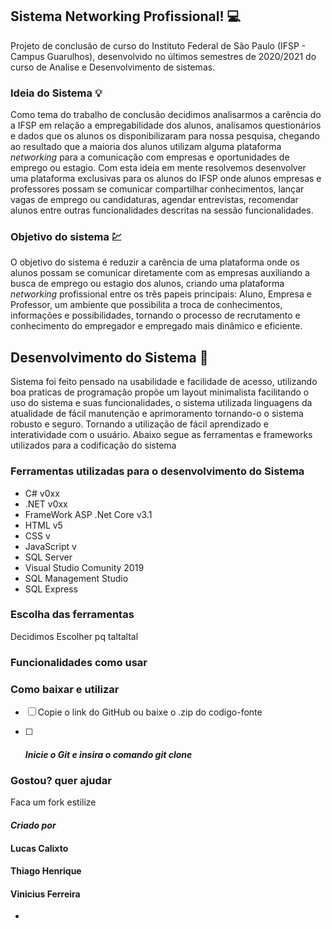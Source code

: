 ## Sistema Networking Profissional! :computer:

Projeto de conclusão de curso do Instituto Federal de São Paulo (IFSP - Campus Guarulhos), desenvolvido no últimos semestres de 2020/2021 do curso de Analise e Desenvolvimento de sistemas.

###  Ideia do Sistema :bulb:
Como tema do trabalho de conclusão decidimos analisarmos a carência do a IFSP em relação a empregabilidade dos alunos, analisamos questionários e dados que os alunos os disponibilizaram para nossa pesquisa, chegando ao resultado que a maioria dos alunos utilizam alguma plataforma *networking* para a comunicação com empresas e oportunidades de emprego ou estagio.
Com esta ideia em mente resolvemos desenvolver uma plataforma exclusivas para os alunos do IFSP onde alunos empresas e professores possam se comunicar compartilhar conhecimentos, lançar vagas de emprego ou candidaturas, agendar entrevistas, recomendar alunos entre outras funcionalidades descritas na sessão funcionalidades.

### Objetivo do sistema :chart:
O objetivo do sistema é reduzir a carência de uma plataforma onde os alunos possam se comunicar diretamente com as empresas auxiliando a busca de emprego ou estagio dos alunos, criando uma plataforma *networking* profissional entre os três papeis principais: Aluno, Empresa e Professor, um ambiente que possibilita a troca de conhecimentos, informações e possibilidades, tornando o processo de recrutamento e conhecimento do empregador e empregado mais dinâmico e eficiente.

## Desenvolvimento do Sistema :pencil: 
Sistema foi feito pensado na usabilidade e facilidade de acesso, utilizando boa praticas de programação propõe um layout minimalista facilitando o uso do sistema e suas funcionalidades, o sistema utilizada linguagens da atualidade de fácil manutenção e aprimoramento tornando-o o sistema robusto e seguro. Tornando a utilização de fácil aprendizado e interatividade com o usuário. Abaixo segue as ferramentas e frameworks utilizados para a codificação do sistema

 ### Ferramentas utilizadas para o desenvolvimento do Sistema


 - C#  v0xx
 - .NET v0xx
 - FrameWork ASP .Net Core  v3.1
 - HTML v5
 - CSS v
 - JavaScript v
 - SQL Server
 - Visual Studio Comunity 2019
 - SQL Management Studio
 - SQL Express

### Escolha das ferramentas
Decidimos Escolher pq taltaltal

### Funcionalidades como usar

### Como baixar e utilizar

- [ ] Copie o link do GitHub ou baixe o .zip do codigo-fonte

- [ ] ##### Inicie o Git e insira o comando **git clone** 

### Gostou? quer ajudar
Faca um fork estilize
#### *Criado por*
#### **Lucas Calixto**
#### **Thiago Henrique**
#### **Vinicius  Ferreira** 
 - 